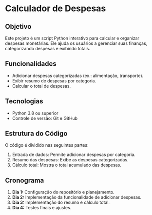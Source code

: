 # Calculador de Despesas

## Objetivo
Este projeto é um script Python interativo para calcular e organizar despesas monetárias. Ele ajuda os usuários a gerenciar suas finanças, categorizando despesas e exibindo totais.

## Funcionalidades
- Adicionar despesas categorizadas (ex.: alimentação, transporte).
- Exibir resumo de despesas por categoria.
- Calcular o total de despesas.

## Tecnologias
- Python 3.8 ou superior
- Controle de versão: Git e GitHub

## Estrutura do Código
O código é dividido nas seguintes partes:
1. Entrada de dados: Permite adicionar despesas por categoria.
2. Resumo das despesas: Exibe as despesas categorizadas.
3. Cálculo total: Mostra o total acumulado das despesas.

## Cronograma
1. **Dia 1:** Configuração do repositório e planejamento.
2. **Dia 2:** Implementação da funcionalidade de adicionar despesas.
3. **Dia 3:** Implementação do resumo e cálculo total.
4. **Dia 4:** Testes finais e ajustes.
